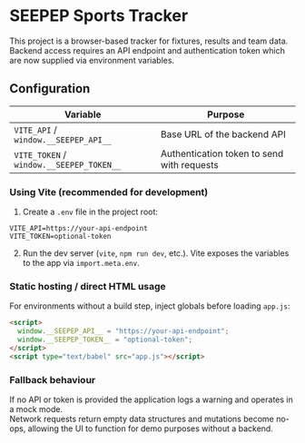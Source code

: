 # SEEPEP Sports Tracker

This project is a browser-based tracker for fixtures, results and team data.  
Backend access requires an API endpoint and authentication token which are now supplied via environment variables.

## Configuration

| Variable | Purpose |
| -------- | ------- |
| `VITE_API` / `window.__SEEPEP_API__` | Base URL of the backend API |
| `VITE_TOKEN` / `window.__SEEPEP_TOKEN__` | Authentication token to send with requests |

### Using Vite (recommended for development)

1. Create a `.env` file in the project root:

```env
VITE_API=https://your-api-endpoint
VITE_TOKEN=optional-token
```

2. Run the dev server (`vite`, `npm run dev`, etc.).  Vite exposes the variables to the app via `import.meta.env`.

### Static hosting / direct HTML usage

For environments without a build step, inject globals before loading `app.js`:

```html
<script>
  window.__SEEPEP_API__ = "https://your-api-endpoint";
  window.__SEEPEP_TOKEN__ = "optional-token";
</script>
<script type="text/babel" src="app.js"></script>
```

### Fallback behaviour

If no API or token is provided the application logs a warning and operates in a mock mode.  
Network requests return empty data structures and mutations become no-ops, allowing the UI to function for demo purposes without a backend.

